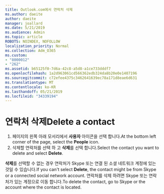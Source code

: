```yaml
---
title: Outlook.com에서 연락처 삭제
ms.author: daeite
author: daeite
manager: joallard
ms.date: 5/21/2019
ms.audience: Admin
ms.topic: article
ROBOTS: NOINDEX, NOFOLLOW
localization_priority: Normal
ms.collection: Adm_O365
ms.custom:
- "8000012"
- "262"
ms.assetid: b65125f0-7d6a-42c8-a5d8-a1ce733dddf7
ms.openlocfilehash: 1a2d963061cd566362edb324da8b20e0e1407196
ms.sourcegitcommit: c72efee4375c3462641639ec78a171d8eae6d631
ms.translationtype: MT
ms.contentlocale: ko-KR
ms.lasthandoff: 05/21/2019
ms.locfileid: "34339194"
---
```

# <a name="delete-a-contact"></a><span data-ttu-id="23b95-102">연락처 삭제</span><span class="sxs-lookup"><span data-stu-id="23b95-102">Delete a contact</span></span>

1. <span data-ttu-id="23b95-103">페이지의 왼쪽 아래 모서리에서 **사용자** 아이콘을 선택 합니다.</span><span class="sxs-lookup"><span data-stu-id="23b95-103">At the bottom left corner of the page, select the **People** icon.</span></span>
2. <span data-ttu-id="23b95-104">삭제할 연락처를 선택 하 고 **삭제**를 선택 합니다.</span><span class="sxs-lookup"><span data-stu-id="23b95-104">Select the contact you want to delete and select **Delete**.</span></span>

<span data-ttu-id="23b95-105">**삭제**를 선택할 수 없는 경우 연락처가 Skype 또는 연결 된 소셜 네트워크 계정에 있는 것일 수 있습니다.</span><span class="sxs-lookup"><span data-stu-id="23b95-105">If you can't select **Delete**, the contact might be from Skype or a connected social network account.</span></span> <span data-ttu-id="23b95-106">연락처를 삭제 하려면 Skype 또는 연락처가 있는 계정으로 이동 합니다.</span><span class="sxs-lookup"><span data-stu-id="23b95-106">To delete the contact, go to Skype or the account where the contact is located.</span></span>
